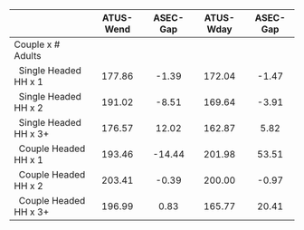 
|                      |    ATUS-Wend |     ASEC-Gap |    ATUS-Wday |     ASEC-Gap |
| -------------------- | :----------: | :----------: | :----------: | :----------: |
| Couple x # Adults    |              |              |              |              |
| &nbsp;&nbsp;Single Headed HH x 1 |       177.86 |        -1.39 |       172.04 |        -1.47 |
| &nbsp;&nbsp;Single Headed HH x 2 |       191.02 |        -8.51 |       169.64 |        -3.91 |
| &nbsp;&nbsp;Single Headed HH x 3+ |       176.57 |        12.02 |       162.87 |         5.82 |
| &nbsp;&nbsp;Couple Headed HH x 1 |       193.46 |       -14.44 |       201.98 |        53.51 |
| &nbsp;&nbsp;Couple Headed HH x 2 |       203.41 |        -0.39 |       200.00 |        -0.97 |
| &nbsp;&nbsp;Couple Headed HH x 3+ |       196.99 |         0.83 |       165.77 |        20.41 |

